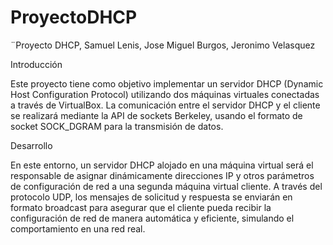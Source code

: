 # ProyectoDHCP
¨Proyecto DHCP, Samuel Lenis, Jose Miguel Burgos, Jeronimo Velasquez

Introducción

Este proyecto tiene como objetivo implementar un servidor DHCP (Dynamic Host Configuration Protocol) utilizando dos máquinas virtuales conectadas a través de VirtualBox. La comunicación entre el servidor DHCP y el cliente se realizará mediante la API de sockets Berkeley, usando el formato de socket SOCK_DGRAM para la transmisión de datos.

Desarrollo

En este entorno, un servidor DHCP alojado en una máquina virtual será el responsable de asignar dinámicamente direcciones IP y otros parámetros de configuración de red a una segunda máquina virtual cliente. A través del protocolo UDP, los mensajes de solicitud y respuesta se enviarán en formato broadcast para asegurar que el cliente pueda recibir la configuración de red de manera automática y eficiente, simulando el comportamiento en una red real.
